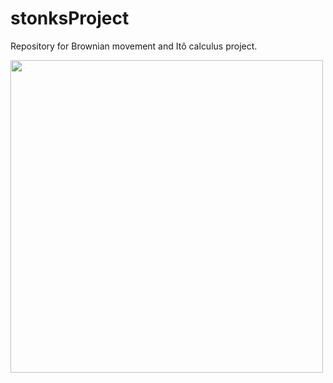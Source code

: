 # stonksProject
Repository for Brownian movement and Itô calculus project.

<img src="https://user-images.githubusercontent.com/55833530/114675463-8c0ea000-9d08-11eb-9388-d07625c98c83.png" width="500">
